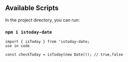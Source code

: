 
## Available Scripts

In the project directory, you can run:

### `npm i istoday-date`

```
import { isToday } from 'istoday-date;
use in code

const checkToday = isToday(new Date()); // true,false
```